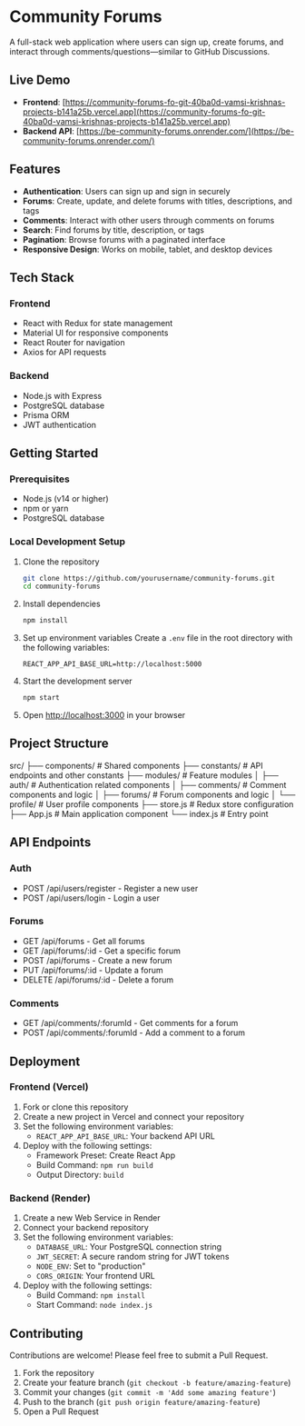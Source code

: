 # Community Forums

A full-stack web application where users can sign up, create forums, and interact through comments/questions—similar to GitHub Discussions.

## Live Demo

- **Frontend**: [https://community-forums-fo-git-40ba0d-vamsi-krishnas-projects-b141a25b.vercel.app](https://community-forums-fo-git-40ba0d-vamsi-krishnas-projects-b141a25b.vercel.app)
- **Backend API**: [https://be-community-forums.onrender.com/](https://be-community-forums.onrender.com/)

## Features

- **Authentication**: Users can sign up and sign in securely
- **Forums**: Create, update, and delete forums with titles, descriptions, and tags
- **Comments**: Interact with other users through comments on forums
- **Search**: Find forums by title, description, or tags
- **Pagination**: Browse forums with a paginated interface
- **Responsive Design**: Works on mobile, tablet, and desktop devices

## Tech Stack

### Frontend
- React with Redux for state management
- Material UI for responsive components
- React Router for navigation
- Axios for API requests

### Backend
- Node.js with Express
- PostgreSQL database
- Prisma ORM
- JWT authentication

## Getting Started

### Prerequisites
- Node.js (v14 or higher)
- npm or yarn
- PostgreSQL database

### Local Development Setup

1. Clone the repository
   ```bash
   git clone https://github.com/yourusername/community-forums.git
   cd community-forums
   ```

2. Install dependencies
   ```bash
   npm install
   ```

3. Set up environment variables
   Create a `.env` file in the root directory with the following variables:
   ```
   REACT_APP_API_BASE_URL=http://localhost:5000
   ```

4. Start the development server
   ```bash
   npm start
   ```

5. Open [http://localhost:3000](http://localhost:3000) in your browser

## Project Structure

src/
├── components/ # Shared components
├── constants/ # API endpoints and other constants
├── modules/ # Feature modules
│ ├── auth/ # Authentication related components
│ ├── comments/ # Comment components and logic
│ ├── forums/ # Forum components and logic
│ └── profile/ # User profile components
├── store.js # Redux store configuration
├── App.js # Main application component
└── index.js # Entry point


## API Endpoints

### Auth
- POST /api/users/register - Register a new user
- POST /api/users/login - Login a user

### Forums
- GET /api/forums - Get all forums
- GET /api/forums/:id - Get a specific forum
- POST /api/forums - Create a new forum
- PUT /api/forums/:id - Update a forum
- DELETE /api/forums/:id - Delete a forum

### Comments
- GET /api/comments/:forumId - Get comments for a forum
- POST /api/comments/:forumId - Add a comment to a forum

## Deployment

### Frontend (Vercel)
1. Fork or clone this repository
2. Create a new project in Vercel and connect your repository
3. Set the following environment variables:
   - `REACT_APP_API_BASE_URL`: Your backend API URL
4. Deploy with the following settings:
   - Framework Preset: Create React App
   - Build Command: `npm run build`
   - Output Directory: `build`

### Backend (Render)
1. Create a new Web Service in Render
2. Connect your backend repository
3. Set the following environment variables:
   - `DATABASE_URL`: Your PostgreSQL connection string
   - `JWT_SECRET`: A secure random string for JWT tokens
   - `NODE_ENV`: Set to "production"
   - `CORS_ORIGIN`: Your frontend URL
4. Deploy with the following settings:
   - Build Command: `npm install`
   - Start Command: `node index.js`

## Contributing

Contributions are welcome! Please feel free to submit a Pull Request.

1. Fork the repository
2. Create your feature branch (`git checkout -b feature/amazing-feature`)
3. Commit your changes (`git commit -m 'Add some amazing feature'`)
4. Push to the branch (`git push origin feature/amazing-feature`)
5. Open a Pull Request
